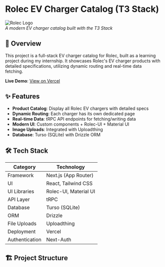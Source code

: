 # Rolec EV Charger Catalog (T3 Stack)

![Rolec Logo](https://dwqsg9sdff.ufs.sh/f/RtbpbkCLpXS4zWlUnykL1Nd69Zh0DOzyjsWBnJx3a8Pqkl2w)  
*A modern EV charger catalog built with the T3 Stack*

## 🚀 Overview

This project is a full-stack EV charger catalog for Rolec, built as a learning project during my internship. It showcases Rolec's EV charger products with detailed specifications, utilizing dynamic routing and real-time data fetching.

**Live Demo**: [View on Vercel](https://rolec-starter-project.vercel.app/)

## ✨ Features

- **Product Catalog**: Display all Rolec EV chargers with detailed specs
- **Dynamic Routing**: Each charger has its own dedicated page
- **Real-time Data**: tRPC API endpoints for fetching/writing data
- **Modern UI**: Custom components + Rolec-UI + Material UI
- **Image Uploads**: Integrated with Uploadthing
- **Database**: Turso (SQLite) with Drizzle ORM

## 🛠 Tech Stack

| Category       | Technology              |
|----------------|-------------------------|
| Framework      | Next.js (App Router)    |
| UI             | React, Tailwind CSS     |
| UI Libraries   | Rolec-UI, Material UI  |
| API Layer      | tRPC                   |
| Database       | Turso (SQLite)         |
| ORM            | Drizzle                |
| File Uploads   | Uploadthing            |
| Deployment     | Vercel                 |
| Authentication | Next-Auth              |

## 🏗 Project Structure

